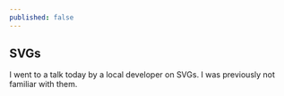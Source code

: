 ```yaml
---
published: false
---
```

## SVGs

I went to a talk today by a local developer on SVGs. I was previously not familiar with them.

